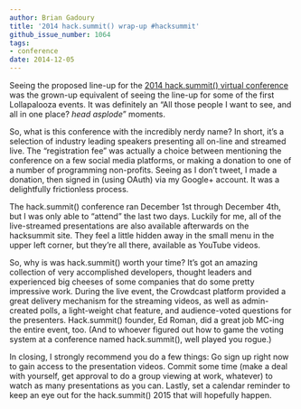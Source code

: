 ```yaml
---
author: Brian Gadoury
title: '2014 hack.summit() wrap-up #hacksummit'
github_issue_number: 1064
tags:
- conference
date: 2014-12-05
---
```


Seeing the proposed line-up for the [2014 hack.summit() virtual conference](https://hacksummit.org/) was the grown-up equivalent of seeing the line-up for some of the first Lollapalooza events. It was definitely an “All those people I want to see, and all in one place? *head asplode*” moments.

So, what is this conference with the incredibly nerdy name? In short, it’s a selection of industry leading speakers presenting all on-line and streamed live. The “registration fee” was actually a choice between mentioning the conference on a few social media platforms, or making a donation to one of a number of programming non-profits. Seeing as I don’t tweet, I made a donation, then signed in (using OAuth) via my Google+ account. It was a delightfully frictionless process.

The hack.summit() conference ran December 1st through December 4th, but I was only able to “attend” the last two days. Luckily for me, all of the live-streamed presentations are also available afterwards on the hacksummit site. They feel a little hidden away in the small menu in the upper left corner, but they’re all there, available as YouTube videos.

So, why is was hack.summit() worth your time? It’s got an amazing collection of very accomplished developers, thought leaders and experienced big cheeses of some companies that do some pretty impressive work. During the live event, the Crowdcast platform provided a great delivery mechanism for the streaming videos, as well as admin-created polls, a light-weight chat feature, and audience-voted questions for the presenters. Hack.summit() founder, Ed Roman, did a great job MC-ing the entire event, too. (And to whoever figured out how to game the voting system at a conference named hack.summit(), well played you rogue.)

In closing, I strongly recommend you do a few things: Go sign up right now to gain access to the presentation videos. Commit some time (make a deal with yourself, get approval to do a group viewing at work, whatever) to watch as many presentations as you can. Lastly, set a calendar reminder to keep an eye out for the hack.summit() 2015 that will hopefully happen.
